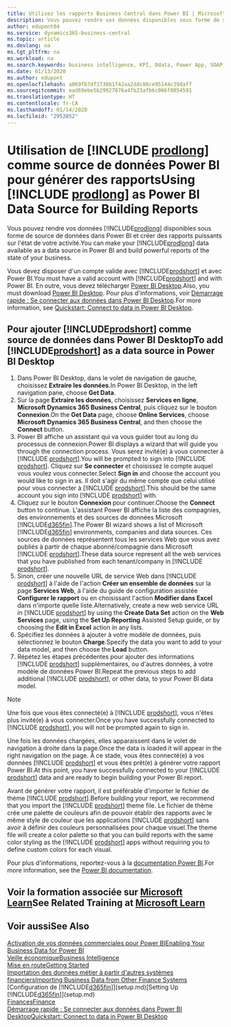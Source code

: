 ```yaml
---
title: Utilisez les rapports Business Central dans Power BI | Microsoft Docs
description: Vous pouvez rendre vos données disponibles sous forme de source de données dans Power BI et créer des rapports puissants sur l'état de votre activité.
author: edupont04
ms.service: dynamics365-business-central
ms.topic: article
ms.devlang: na
ms.tgt_pltfrm: na
ms.workload: na
ms.search.keywords: business intelligence, KPI, Odata, Power App, SOAP, analysis
ms.date: 01/13/2020
ms.author: edupont
ms.openlocfilehash: a069fb7df3738b1f42aa2ddc86ce95144c39daff
ms.sourcegitcommit: ead69ebe5b29927876a4fb23afb6c066f8854591
ms.translationtype: HT
ms.contentlocale: fr-CA
ms.lasthandoff: 01/14/2020
ms.locfileid: "2952852"
---
```

# <a name="using-include-prodlongincludesprodlongmd-as-power-bi-data-source-for-building-reports"></a><span data-ttu-id="14ef0-103">Utilisation de [!INCLUDE [prodlong](includes/prodlong.md)] comme source de données Power BI pour générer des rapports</span><span class="sxs-lookup"><span data-stu-id="14ef0-103">Using [!INCLUDE [prodlong](includes/prodlong.md)] as Power BI Data Source for Building Reports</span></span>

<span data-ttu-id="14ef0-104">Vous pouvez rendre vos données [!INCLUDE[prodlong](includes/prodlong.md)] disponibles sous forme de source de données dans Power BI et créer des rapports puissants sur l'état de votre activité.</span><span class="sxs-lookup"><span data-stu-id="14ef0-104">You can make your [!INCLUDE[prodlong](includes/prodlong.md)] data available as a data source in Power BI and build powerful reports of the state of your business.</span></span>  

<span data-ttu-id="14ef0-105">Vous devez disposer d'un compte valide avec [!INCLUDE[prodshort](includes/prodshort.md)] et avec Power BI.</span><span class="sxs-lookup"><span data-stu-id="14ef0-105">You must have a valid account with [!INCLUDE[prodshort](includes/prodshort.md)] and with Power BI.</span></span> <span data-ttu-id="14ef0-106">En outre, vous devez télécharger [Power BI Desktop](https://powerbi.microsoft.com/desktop/).</span><span class="sxs-lookup"><span data-stu-id="14ef0-106">Also, you must download [Power BI Desktop](https://powerbi.microsoft.com/desktop/).</span></span> <span data-ttu-id="14ef0-107">Pour plus d'informations, voir [Démarrage rapide : Se connecter aux données dans Power BI Desktop](/power-bi/desktop-quickstart-connect-to-data).</span><span class="sxs-lookup"><span data-stu-id="14ef0-107">For more information, see [Quickstart: Connect to data in Power BI Desktop](/power-bi/desktop-quickstart-connect-to-data).</span></span>  

## <a name="to-add-includeprodshortincludesprodshortmd-as-a-data-source-in-power-bi-desktop"></a><span data-ttu-id="14ef0-108">Pour ajouter [!INCLUDE[prodshort](includes/prodshort.md)] comme source de données dans Power BI Desktop</span><span class="sxs-lookup"><span data-stu-id="14ef0-108">To add [!INCLUDE[prodshort](includes/prodshort.md)] as a data source in Power BI Desktop</span></span>

1. <span data-ttu-id="14ef0-109">Dans Power BI Desktop, dans le volet de navigation de gauche, choisissez **Extraire les données**.</span><span class="sxs-lookup"><span data-stu-id="14ef0-109">In Power BI Desktop, in the left navigation pane, choose **Get Data**.</span></span>
2. <span data-ttu-id="14ef0-110">Sur la page **Extraire les données**, choisissez **Services en ligne**, **Microsoft Dynamics 365 Business Central**, puis cliquez sur le bouton **Connexion**.</span><span class="sxs-lookup"><span data-stu-id="14ef0-110">On the **Get Data** page, choose **Online Services**, choose **Microsoft Dynamics 365 Business Central**, and then choose the **Connect** button.</span></span>
3. <span data-ttu-id="14ef0-111">Power BI affiche un assistant qui va vous guider tout au long du processus de connexion.</span><span class="sxs-lookup"><span data-stu-id="14ef0-111">Power BI displays a wizard that will guide you through the connection process.</span></span> <span data-ttu-id="14ef0-112">Vous serez invité(e) à vous connecter à [!INCLUDE [prodshort](includes/prodshort.md)].</span><span class="sxs-lookup"><span data-stu-id="14ef0-112">You will be prompted to sign into [!INCLUDE [prodshort](includes/prodshort.md)].</span></span> <span data-ttu-id="14ef0-113">Cliquez sur **Se connecter** et choisissez le compte auquel vous voulez vous connecter.</span><span class="sxs-lookup"><span data-stu-id="14ef0-113">Select **Sign in** and choose the account you would like to sign in as.</span></span> <span data-ttu-id="14ef0-114">Il doit s'agir du même compte que celui utilisé pour vous connecter à [!INCLUDE [prodshort](includes/prodshort.md)].</span><span class="sxs-lookup"><span data-stu-id="14ef0-114">This should be the same account you sign into [!INCLUDE [prodshort](includes/prodshort.md)] with.</span></span>
4. <span data-ttu-id="14ef0-115">Cliquez sur le bouton **Connexion** pour continuer.</span><span class="sxs-lookup"><span data-stu-id="14ef0-115">Choose the **Connect** button to continue.</span></span> <span data-ttu-id="14ef0-116">L'assistant Power BI affiche la liste des compagnies, des environnements et des sources de données Microsoft [!INCLUDE[d365fin](includes/d365fin_md.md)].</span><span class="sxs-lookup"><span data-stu-id="14ef0-116">The Power BI wizard shows a list of Microsoft [!INCLUDE[d365fin](includes/d365fin_md.md)] environments, companies and data sources.</span></span> <span data-ttu-id="14ef0-117">Ces sources de données représentent tous les services Web que vous avez publiés à partir de chaque abonné/compagnie dans Microsoft [!INCLUDE [prodshort](includes/prodshort.md)].</span><span class="sxs-lookup"><span data-stu-id="14ef0-117">These data source represent all the web services that you have published from each tenant/company in [!INCLUDE [prodshort](includes/prodshort.md)].</span></span>
5. <span data-ttu-id="14ef0-118">Sinon, créer une nouvelle URL de service Web dans [!INCLUDE [prodshort](includes/prodshort.md)] à l'aide de l'action **Créer un ensemble de données** sur la page **Services Web**, à l'aide du guide de configuration assistée **Configurer le rapport** ou en choisissant l'action **Modifier dans Excel** dans n'importe quelle liste.</span><span class="sxs-lookup"><span data-stu-id="14ef0-118">Alternatively, create a new web service URL in [!INCLUDE [prodshort](includes/prodshort.md)] by using the **Create Data Set** action on the **Web Services** page, using the **Set Up Reporting** Assisted Setup guide, or by choosing the **Edit in Excel** action in any lists.</span></span>
6. <span data-ttu-id="14ef0-119">Spécifiez les données à ajouter à votre modèle de données, puis sélectionnez le bouton **Charge**.</span><span class="sxs-lookup"><span data-stu-id="14ef0-119">Specify the data you want to add to your data model, and then choose the **Load** button.</span></span>
7. <span data-ttu-id="14ef0-120">Répétez les étapes précédentes pour ajouter des informations [!INCLUDE [prodshort](includes/prodshort.md)] supplémentaires, ou d'autres données, à votre modèle de données Power BI.</span><span class="sxs-lookup"><span data-stu-id="14ef0-120">Repeat the previous steps to add additional [!INCLUDE [prodshort](includes/prodshort.md)], or other data, to your Power BI data model.</span></span>

> [!NOTE]  
> <span data-ttu-id="14ef0-121">Une fois que vous êtes connecté(e) à [!INCLUDE [prodshort](includes/prodshort.md)], vous n'êtes plus invité(e) à vous connecter.</span><span class="sxs-lookup"><span data-stu-id="14ef0-121">Once you have successfully connected to [!INCLUDE [prodshort](includes/prodshort.md)], you will not be prompted again to sign in.</span></span>

<span data-ttu-id="14ef0-122">Une fois les données chargées, elles apparaissent dans le volet de navigation à droite dans la page.</span><span class="sxs-lookup"><span data-stu-id="14ef0-122">Once the data is loaded it will appear in the right navigation on the page.</span></span> <span data-ttu-id="14ef0-123">À ce stade, vous êtes connecté(e) à vos données [!INCLUDE [prodshort](includes/prodshort.md)] et vous êtes prêt(e) à générer votre rapport Power BI.</span><span class="sxs-lookup"><span data-stu-id="14ef0-123">At this point, you have successfully connected to your [!INCLUDE [prodshort](includes/prodshort.md)] data and are ready to begin building your Power BI report.</span></span>  

<span data-ttu-id="14ef0-124">Avant de générer votre rapport, il est préférable d'importer le fichier de thème [!INCLUDE [prodshort](includes/prodshort.md)].</span><span class="sxs-lookup"><span data-stu-id="14ef0-124">Before building your report, we recommend that you import the [!INCLUDE [prodshort](includes/prodshort.md)] theme file.</span></span>  <span data-ttu-id="14ef0-125">Le fichier de thème crée une palette de couleurs afin de pouvoir établir des rapports avec le même style de couleur que les applications [!INCLUDE [prodshort](includes/prodshort.md)] sans avoir à définir des couleurs personnalisées pour chaque visuel.</span><span class="sxs-lookup"><span data-stu-id="14ef0-125">The theme file will create a color palette so that you can build reports with the same color styling as the [!INCLUDE [prodshort](includes/prodshort.md)] apps without requiring you to define custom colors for each visual.</span></span>

<span data-ttu-id="14ef0-126">Pour plus d'informations, reportez-vous à la [documentation Power BI](/power-bi/consumer/power-bi-consumer-landing/).</span><span class="sxs-lookup"><span data-stu-id="14ef0-126">For more information, see the [Power BI documentation](/power-bi/consumer/power-bi-consumer-landing/).</span></span>

## <a name="see-related-training-at-microsoft-learnlearnmodulesconfigure-powerbi-excel-dynamics-365-business-centralindex"></a><span data-ttu-id="14ef0-127">Voir la formation associée sur [Microsoft Learn](/learn/modules/configure-powerbi-excel-dynamics-365-business-central/index)</span><span class="sxs-lookup"><span data-stu-id="14ef0-127">See Related Training at [Microsoft Learn](/learn/modules/configure-powerbi-excel-dynamics-365-business-central/index)</span></span>

## <a name="see-also"></a><span data-ttu-id="14ef0-128">Voir aussi</span><span class="sxs-lookup"><span data-stu-id="14ef0-128">See Also</span></span>

[<span data-ttu-id="14ef0-129">Activation de vos données commerciales pour Power BI</span><span class="sxs-lookup"><span data-stu-id="14ef0-129">Enabling Your Business Data for Power BI</span></span>](admin-powerbi.md)  
[<span data-ttu-id="14ef0-130">Veille économique</span><span class="sxs-lookup"><span data-stu-id="14ef0-130">Business Intelligence</span></span>](bi.md)  
[<span data-ttu-id="14ef0-131">Mise en route</span><span class="sxs-lookup"><span data-stu-id="14ef0-131">Getting Started</span></span>](product-get-started.md)  
[<span data-ttu-id="14ef0-132">Importation des données métier à partir d'autres systèmes financiers</span><span class="sxs-lookup"><span data-stu-id="14ef0-132">Importing Business Data from Other Finance Systems</span></span>](across-import-data-configuration-packages.md)  
<span data-ttu-id="14ef0-133">[Configuration de [!INCLUDE[d365fin](includes/d365fin_md.md)]](setup.md)</span><span class="sxs-lookup"><span data-stu-id="14ef0-133">[Setting Up [!INCLUDE[d365fin](includes/d365fin_md.md)]](setup.md)</span></span>  
[<span data-ttu-id="14ef0-134">Finances</span><span class="sxs-lookup"><span data-stu-id="14ef0-134">Finance</span></span>](finance.md)  
[<span data-ttu-id="14ef0-135">Démarrage rapide : Se connecter aux données dans Power BI Desktop</span><span class="sxs-lookup"><span data-stu-id="14ef0-135">Quickstart: Connect to data in Power BI Desktop</span></span>](/power-bi/desktop-quickstart-connect-to-data)  
